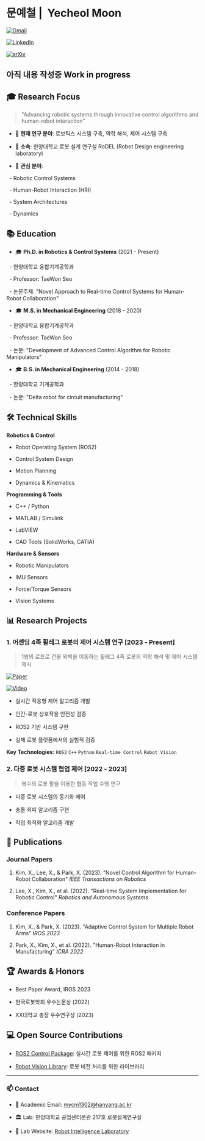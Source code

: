# 문예철 |  Yecheol Moon

[![Gmail](https://img.shields.io/badge/Gmail-D14836?style=flat&logo=gmail&logoColor=white)](mailto:mycm1302@gmail.com)

[![LinkedIn](https://img.shields.io/badge/LinkedIn-0077B5?style=flat&logo=linkedin&logoColor=white)](https://www.linkedin.com/in/ycmoon)

[![arXiv](https://img.shields.io/badge/arXiv-1234.56789-b31b1b.svg)](https://arxiv.org/abs/1234.56789)

  

## 아직 내용 작성중 Work in progress

  

## 🎓 Research Focus

> "Advancing robotic systems through innovative control algorithms and human-robot interaction"

  

- 🔬 **현재 연구 분야**: 로보틱스 시스템 구축, 역학 해석, 제어 시스템 구축

- 🏫 **소속**: 한양대학교 로봇 설계 연구실 RoDEL (Robot Design engineering laboratory)

- 🌱 **관심 분야**:

  - Robotic Control Systems

  - Human-Robot Interaction (HRI)

  - System Architectures

  - Dynamics

  

## 📚 Education

  

- 🎓 **Ph.D. in Robotics & Control Systems** (2021 - Present)

  - 한양대학교 융합기계공학과

  - Professor: TaeWon Seo

  - 논문주제: "Novel Approach to Real-time Control Systems for Human-Robot Collaboration"

  

- 🎓 **M.S. in Mechanical Engineering** (2018 - 2020)

  - 한양대학교 융합기계공학과

  - Professor: TaeWon Seo

  - 논문: "Development of Advanced Control Algorithm for Robotic Manipulators"

  

- 🎓 **B.S. in Mechanical Engineering** (2014 - 2018)

  - 한양대학교 기계공학과

  - 논문: "Delta robot for circuit manufacturing"

  

## 🛠 Technical Skills

  

**Robotics & Control**

- Robot Operating System (ROS2)

- Control System Design

- Motion Planning

- Dynamics & Kinematics

  

**Programming & Tools**

- C++ / Python

- MATLAB / Simulink

- LabVIEW

- CAD Tools (SolidWorks, CATIA)

  

**Hardware & Sensors**

- Robotic Manipulators

- IMU Sensors

- Force/Torque Sensors

- Vision Systems

  

## 📊 Research Projects

  

### 1. 어센딩 4족 휠레그 로봇의 제어 시스템 연구 [2023 - Present]

> 1쌍의 로프로 건물 외벽을 이동하는 휠레그 4족 로봇의 역학 해석 및 제어 시스템 제시

  

[![Paper](https://img.shields.io/badge/Paper-arXiv-red)](https://arxiv.org/abs/your-paper)

[![Video](https://img.shields.io/badge/Video-Youtube-red)](https://youtube.com/your-video)

  

- 실시간 적응형 제어 알고리즘 개발

- 인간-로봇 상호작용 안전성 검증

- ROS2 기반 시스템 구현

- 실제 로봇 플랫폼에서의 실험적 검증

  

**Key Technologies:** `ROS2` `C++` `Python` `Real-time Control` `Robot Vision`

  

### 2. 다중 로봇 시스템 협업 제어 [2022 - 2023]

> 복수의 로봇 팔을 이용한 협동 작업 수행 연구

  

- 다중 로봇 시스템의 동기화 제어

- 충돌 회피 알고리즘 구현

- 작업 최적화 알고리즘 개발

  

## 📝 Publications

  

### Journal Papers

1. Kim, X., Lee, X., & Park, X. (2023). "Novel Control Algorithm for Human-Robot Collaboration" *IEEE Transactions on Robotics*

2. Lee, X., Kim, X., et al. (2022). "Real-time System Implementation for Robotic Control" *Robotics and Autonomous Systems*

  

### Conference Papers

1. Kim, X., & Park, X. (2023). "Adaptive Control System for Multiple Robot Arms" *IROS 2023*

2. Park, X., Kim, X., et al. (2022). "Human-Robot Interaction in Manufacturing" *ICRA 2022*

  

## 🏆 Awards & Honors

- Best Paper Award, IROS 2023

- 한국로봇학회 우수논문상 (2022)

- XX대학교 총장 우수연구상 (2023)

  

## 💻 Open Source Contributions

- [ROS2 Control Package](https://github.com/your-username/ros2-control): 실시간 로봇 제어를 위한 ROS2 패키지

- [Robot Vision Library](https://github.com/your-username/robot-vision): 로봇 비전 처리를 위한 라이브러리

  

---

### 📫 Contact

- 📧 Academic Email: mycm1302@hanyang.ac.kr

- 🏛 Lab: 한양대학교 공업센터본관 217호 로봇설계연구실

- 🔬 Lab Website: [Robot Intelligence Laboratory](https://lab-website.edu)